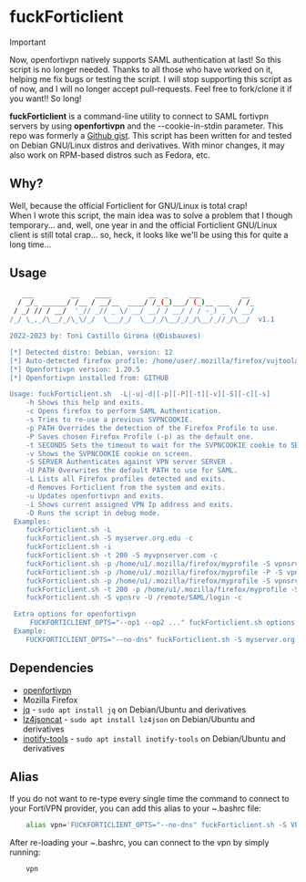 # fuckForticlient

> [!IMPORTANT]
> Now, openfortivpn natively supports SAML authentication at last! So this script is no longer needed. Thanks to all
> those who have worked on it, helping me fix bugs or testing the script. I will stop supporting this script as of now, and
> I will no longer accept pull-requests. Feel free to fork/clone it if you want!! So long!

**fuckForticlient** is a command-line utility to connect to SAML fortivpn servers by using **openfortivpn** and the --cookie-in-stdin parameter.
This repo was formerly a [Github gist](https://gist.github.com/nonamed01).
This script has been written for and tested on Debian GNU/Linux distros and derivatives. With minor changes, it may also work on RPM-based distros such as Fedora, etc.

## Why?

Well, because the official Forticlient for GNU/Linux is total crap! \
When I wrote this script, the main idea was to solve a problem that I though temporary... and, well, one year in and the official Forticlient GNU/Linux client is still total crap... so, heck, it looks like we'll be using this for quite a long time...

## Usage

```bash
   ___         __    ____         __  _     ___          __
  / _/_ ______/ /__ / __/__  ____/ /_(_)___/ (_)__ ___  / /_
 / _/ // / __/  '_// _// _ \/ __/ __/ / __/ / / -_) _ \/ __/
/_/ \_,_/\__/_/\_\/_/  \___/_/  \__/_/\__/_/_/\__/_//_/\__/  v1.1

2022-2023 by: Toni Castillo Girona (@Disbauxes)

[*] Detected distro: Debian, version: 12
[*] Auto-detected firefox profile: /home/user/.mozilla/firefox/vujtoola.default/sessionstore-backups
[*] Openfortivpn version: 1.20.5
[*] Openfortivpn installed from: GITHUB

Usage: fuckForticlient.sh  -L|-u|-d|[-p][-P][-t][-v][-S][-c][-s]
 	-h Shows this help and exits.
 	-c Opens firefox to perform SAML Authentication.
 	-s Tries to re-use a previous SVPNCOOKIE.
 	-p PATH Overrides the detection of the Firefox Profile to use.
 	-P Saves chosen Firefox Profile (-p) as the default one.
 	-t SECONDS Sets the timeout to wait for the SVPNCOOKIE cookie to SECONDS.
 	-v Shows the SVPNCOOKIE cookie on screen.
 	-S SERVER Authenticates against VPN server SERVER .
 	-U PATH Overwrites the default PATH to use for SAML.
 	-L Lists all Firefox profiles detected and exits.
 	-d Removes Forticlient from the system and exits.
 	-u Updates openfortivpn and exits.
 	-i Shows current assigned VPN Ip address and exits.
 	-D Runs the script in debug mode.
 Examples:
 	fuckForticlient.sh -L
 	fuckForticlient.sh -S myserver.org.edu -c
 	fuckForticlient.sh -i
 	fuckForticlient.sh -t 200 -S myvpnserver.com -c
 	fuckForticlient.sh -p /home/u1/.mozilla/firefox/myprofile -S vpnsrv -c
 	fuckForticlient.sh -p /home/u1/.mozilla/firefox/myprofile -P -S vpnsrv -c
 	fuckForticlient.sh -p /home/u1/.mozilla/firefox/myprofile -S vpnsrv -s
 	fuckForticlient.sh -t 200 -p /home/u1/.mozilla/firefox/myprofile -S vpnsrv -c
 	fuckForticlient.sh -S vpnsrv -U /remote/SAML/login -c

 Extra options for openfortivpn
 	 FUCKFORTICLIENT_OPTS="--op1 --op2 ..." fuckForticlient.sh options ...
 Example:
 	FUCKFORTICLIENT_OPTS="--no-dns" fuckForticlient.sh -S myserver.org.edu -c

```

## Dependencies

 * [openfortivpn](https://github.com/adrienverge/openfortivpn)
 * Mozilla Firefox
 * [jq](https://github.com/jqlang/jq) - ```sudo apt install jq``` on Debian/Ubuntu and derivatives
 * [lz4jsoncat](https://github.com/andikleen/lz4json) - ```sudo apt install lz4json``` on Debian/Ubuntu and derivatives
 * [inotify-tools](https://github.com/inotify-tools/inotify-tools) - ```sudo apt install inotify-tools``` on Debian/Ubuntu and derivatives


## Alias
If you do not want to re-type every single time the command to connect to your FortiVPN provider, you can add this alias to your ~.bashrc file:

```bash
    alias vpn='FUCKFORTICLIENT_OPTS="--no-dns" fuckForticlient.sh -S VPN_SERVER -c'
```

After re-loading your ~.bashrc, you can connect to the vpn by simply running:

```bash
    vpn
```
